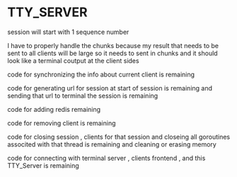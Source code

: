 # TTY_SERVER
<!-- code for new client is remaining that is to broadcast it about to all other clients and also to add in the database with new sequence number and to manage the type+payload that is requried to be sent is remaining -->
session will start with 1 sequence number


I have to properly handle the chunks because my result that needs to be sent to all clients will be large so it needs to sent in chunks and it should look like a terminal coutput at the client sides

code for synchronizing the info about current client is remaining

code for generating url for session at start of session is remaining and sending that url to terminal the session is remaining

code for adding redis remaining

code for removing client is remaining
 
code for closing session , clients for that session and closeing all goroutines associted with that thread is remaining and cleaning or erasing memory

code for connecting with  terminal server , clients frontend , and this TTY_Server is remaining
